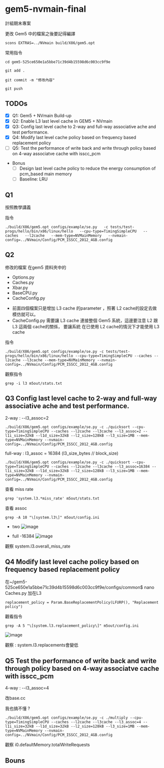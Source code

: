 # gem5-nvmain-final
計組期末專案

更改 Gem5 中的檔案之後要記得編譯
```
scons EXTRAS=../NVmain build/X86/gem5.opt
```
常用指令
```
cd gem5-525ce650e1a5bbe71c39d4b15598d6c003cc9f9e
```
```
git add .
```
```
git commit -m "修改內容"
```
```
git push
```
## TODOs
- [x] Q1: Gem5 + NVmain Build-up
- [x] Q2: Enable L3 last level cache in GEM5 + NVmain
- [x] Q3: Config last level cache to 2-way and full-way associative ache and test performance.
- [x] Q4: Modify last level cache policy based on frequency based replacement policy
- [ ] Q5: Test the performance of write back and write through policy based on 4-way associatve cache with isscc_pcm  
- Bonus
    - [ ] Design last level cache policy to reduce the energy consumption of pcm_based main memory
    - [ ] Baseline: LRU
## Q1
按照教學講義

指令
```
./build/X86/gem5.opt configs/example/se.py   -c tests/test-progs/hello/bin/x86/linux/hello   --cpu-type=TimingSimpleCPU   --caches   --l2cache   --mem-type=NVMainMemory   --nvmain-config=../NVmain/Config/PCM_ISSCC_2012_4GB.config
```
## Q2
修改的檔案 在gem5 資料夾中的
* Options.py 
* Caches.py 
* Xbar.py 
* BaseCPU.py 
* CacheConfig.py 
- 前面四個檔案只是增加 L3 cache 的parameter ，照著 L2 cache的設定去做模仿就可以。
- CacheConfig.py  需要讓 L3 cache 連接整個 Gem5 系統，這邊要注意 L2 跟L3 這兩個  cache的關係， 要讓系統 在已使用 L2 cache的情況下才能使用 L3 cache

指令
```
./build/X86/gem5.opt configs/example/se.py -c tests/test-progs/hello/bin/x86/linux/hello --cpu-type=TimingSimpleCPU --caches --l2cache --l3cache --mem-type=NVMainMemory --nvmain-config=../NVmain/Config/PCM_ISSCC_2012_4GB.config
```
觀察指令
```
grep -i l3 m5out/stats.txt
```
## Q3 Config last level cache to 2-way and full-way associative ache and test performance.
2-way : --l3_assoc=2
```
./build/X86/gem5.opt configs/example/se.py -c ./quicksort --cpu-type=TimingSimpleCPU --caches --l2cache --l3cache --l3_assoc=2 --l1i_size=32kB --l1d_size=32kB --l2_size=128kB --l3_size=1MB --mem-type=NVMainMemory --nvmain-config=../NVmain/Config/PCM_ISSCC_2012_4GB.config
```
full-way : l3_assoc = 16384 (l3_size_bytes // block_size)
```
./build/X86/gem5.opt configs/example/se.py -c ./quicksort --cpu-type=TimingSimpleCPU --caches --l2cache --l3cache --l3_assoc=16384 --l1i_size=32kB --l1d_size=32kB --l2_size=128kB --l3_size=1MB --mem-type=NVMainMemory --nvmain-config=../NVmain/Config/PCM_ISSCC_2012_4GB.config
```

查看 miss rate
```
grep 'system.l3.*miss_rate' m5out/stats.txt
```
查看 assoc
```
grep -A 10 "\[system.l3\]" m5out/config.ini
```
- two
![image](https://github.com/user-attachments/assets/96a8d2db-c7ac-4b96-b824-6e357e9ac1a0)

- full -16384
![image](https://github.com/user-attachments/assets/b02689d1-8191-47ee-b01d-d0a14aa476ea)

觀察 system.l3.overall_miss_rate

## Q4 Modify last level cache policy based on frequency based replacement policy

在~/gem5-525ce650e1a5bbe71c39d4b15598d6c003cc9f9e/configs/common$ nano Caches.py 加在L3
```
replacement_policy = Param.BaseReplacementPolicy(LFURP(), "Replacement policy")
```
觀看指令
```
grep -A 5 "\[system.l3.replacement_policy\]" m5out/config.ini
```
![image](https://github.com/user-attachments/assets/38b2e040-42f1-4f03-9451-d9ed873d4f34)

觀察 : system.l3.replacements會變低

## Q5 Test the performance of write back and write through policy based on 4-way associatve cache with isscc_pcm  
4-way : --l3_assoc=4

改base.cc

我也搞不懂 ?

```
./build/X86/gem5.opt configs/example/se.py -c ./multiply --cpu-type=TimingSimpleCPU --caches --l2cache --l3cache --l3_assoc=4 --l1i_size=32kB --l1d_size=32kB --l2_size=128kB --l3_size=1MB --mem-type=NVMainMemory --nvmain-config=../NVmain/Config/PCM_ISSCC_2012_4GB.config
```
觀察 i0.defaultMemory.totalWriteRequests
## Bouns
